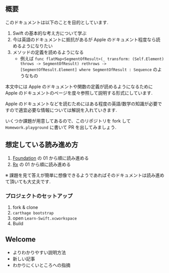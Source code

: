 ## 概要

このドキュメントは以下のことを目的としています.

1. Swift の基本的な考え方について学ぶ
2. 今は英語のドキュメントに抵抗があるが Apple のドキュメント程度なら読めるようになりたい
3. メソッドの定義を読めるようになる
    - 例えば `func flatMap<SegmentOfResult>(_ transform: (Self.Element) throws -> SegmentOfResult) rethrows -> [SegmentOfResult.Element] where SegmentOfResult : Sequence` のようなもの

本文中には Apple のドキュメントや関数の定義が読めるようになるために Apple のドキュメントのページを度々参照して説明する形式にしています.

Apple のドキュメントなどを読むためにはある程度の英語/数学の知識が必要ですので適宜必要な情報については解説を入れていきます.

いくつか課題が用意してあるので、このリポジトリを fork して `Homework.playground` に書いて PR を出してみましょう.

## 想定している読み進め方

1. [Foundation](https://github.com/mironal/Learn-Swift/tree/master/Foundation) の 01 から順に読み進める
2. [Rx](https://github.com/mironal/Learn-Swift/tree/master/Learn-Swift/Rx) の 01 から順に読み進める

※ 課題を見て答えが簡単に想像できるようであればそのドキュメントは読み進めて頂いても大丈夫です.

### プロジェクトのセットアップ

1. fork & clone
2. `carthage bootstrap`
3. open `Learn-Swift.xcworkspace`
4. Build

## Welcome

- よりわかりやすい説明方法
- 新しい記事
- わかりにくいところへの指摘
